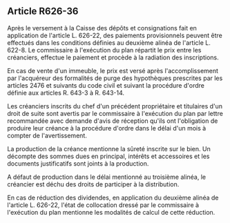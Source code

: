 Article R626-36
----
Après le versement à la Caisse des dépôts et consignations fait en application
de l'article L. 626-22, des paiements provisionnels peuvent être effectués dans
les conditions définies au deuxième alinéa de l'article L. 622-8. Le commissaire
à l'exécution du plan répartit le prix entre les créanciers, effectue le
paiement et procède à la radiation des inscriptions.

En cas de vente d'un immeuble, le prix est versé après l'accomplissement par
l'acquéreur des formalités de purge des hypothèques prescrites par les articles
2476 et suivants du code civil et suivant la procédure d'ordre définie aux
articles R. 643-3 à R. 643-14.

Les créanciers inscrits du chef d'un précédent propriétaire et titulaires d'un
droit de suite sont avertis par le commissaire à l'exécution du plan par lettre
recommandée avec demande d'avis de réception qu'ils ont l'obligation de produire
leur créance à la procédure d'ordre dans le délai d'un mois à compter de
l'avertissement.

La production de la créance mentionne la sûreté inscrite sur le bien. Un
décompte des sommes dues en principal, intérêts et accessoires et les documents
justificatifs sont joints à la production.

A défaut de production dans le délai mentionné au troisième alinéa, le créancier
est déchu des droits de participer à la distribution.

En cas de réduction des dividendes, en application du deuxième alinéa de
l'article L. 626-22, l'état de collocation dressé par le commissaire à
l'exécution du plan mentionne les modalités de calcul de cette réduction.
